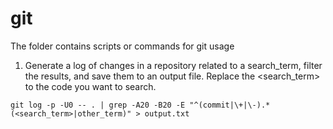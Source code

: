 # git
The folder contains scripts or commands for git usage

1. Generate a log of changes in a repository related to a search_term, filter the results, and save them to an output file. Replace the <search_term> to the code you want to search.
```
git log -p -U0 -- . | grep -A20 -B20 -E "^(commit|\+|\-).*(<search_term>|other_term)" > output.txt
```